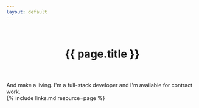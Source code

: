 ```yaml
---
layout: default
---
```


<header>
  <nav>&nbsp;</nav>

  <h1>{{ page.title }}</h1>
</header>

<section markdown="1">
And make a living. I'm a full-stack developer and I'm available for contract work.
</section>

<section markdown="1">
{% include links.md resource=page %}
</section>
